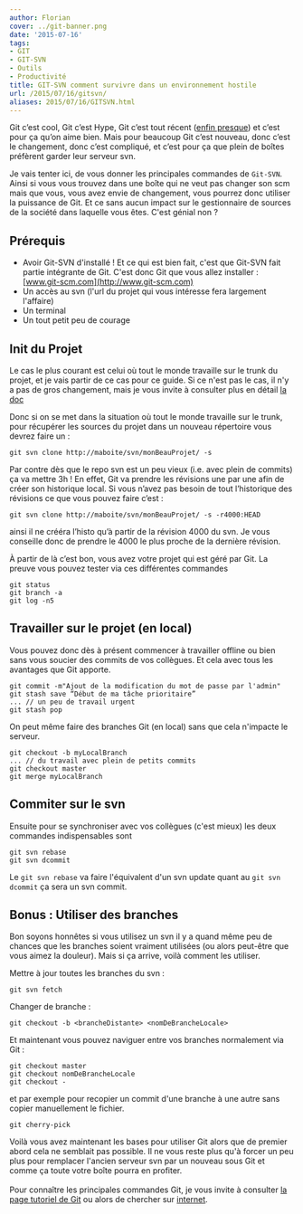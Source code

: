 ```yaml
---
author: Florian
cover: ../git-banner.png
date: '2015-07-16'
tags:
- GIT
- GIT-SVN
- Outils
- Productivité
title: GIT-SVN comment survivre dans un environnement hostile
url: /2015/07/16/gitsvn/
aliases: 2015/07/16/GITSVN.html
---
```



Git c’est cool, Git c’est Hype, Git c’est tout récent ([enfin presque](http://git-scm.com/book/fr/v1/D%C3%A9marrage-rapide-Une-rapide-histoire-de-Git)) et c’est pour ça qu’on aime bien.
Mais pour beaucoup Git c’est nouveau, donc c’est le changement, donc c’est compliqué, et c’est pour ça que plein de boîtes préfèrent garder leur serveur svn.

Je vais tenter ici, de vous donner les principales commandes de `Git-SVN`. Ainsi si vous vous trouvez dans une boîte qui ne veut pas changer son scm mais que vous, vous avez envie de changement,
vous pourrez donc utiliser la puissance de Git.
Et ce sans aucun impact sur le gestionnaire de sources de la société dans laquelle vous êtes. C'est génial non ?



## Prérequis

- Avoir Git-SVN d'installé ! Et ce qui est bien fait, c'est que Git-SVN fait partie intégrante de Git. C'est donc Git que vous allez installer : [www.git-scm.com](http://www.git-scm.com)
- Un accès au svn (l'url du projet qui vous intéresse fera largement l'affaire)
- Un terminal
- Un tout petit peu de courage


## Init du Projet
Le cas le plus courant est celui où tout le monde travaille sur le trunk du projet, et je vais partir de ce cas pour ce guide.
Si ce n'est pas le cas, il n'y a pas de gros changement, mais je vous invite à consulter plus en détail [la doc](https://git-scm.com/docs/git-svn)


Donc si on se met dans la situation où tout le monde travaille sur le trunk, pour récupérer les sources du projet dans un nouveau répertoire vous devrez faire un :

    git svn clone http://maboite/svn/monBeauProjet/ -s

Par contre dès que le repo svn est un peu vieux (i.e. avec plein de commits) ça va mettre 3h ! En effet, Git va prendre les révisions une par une afin de créer son historique local.
Si vous n’avez pas besoin de tout l’historique des révisions ce que vous pouvez faire c’est :

    git svn clone http://maboite/svn/monBeauProjet/ -s -r4000:HEAD

ainsi il ne crééra l’histo qu’à partir de la révision 4000 du svn. Je vous conseille donc de prendre le 4000 le plus proche de la dernière révision.

À partir de là c’est bon, vous avez votre projet qui est géré par Git. La preuve vous pouvez tester via ces différentes commandes

    git status
    git branch -a
    git log -n5


## Travailler sur le projet (en local)
Vous pouvez donc dès à présent commencer à travailler offline ou bien sans vous soucier des commits de vos collègues.
Et cela avec tous les avantages que Git apporte.

    git commit -m"Ajout de la modification du mot de passe par l'admin"
    git stash save “Début de ma tâche prioritaire”
    ... // un peu de travail urgent
    git stash pop

On peut même faire des branches Git (en local) sans que cela n'impacte le serveur.

    git checkout -b myLocalBranch
    ... // du travail avec plein de petits commits
    git checkout master
    git merge myLocalBranch


## Commiter sur le svn
Ensuite pour se synchroniser avec vos collègues (c'est mieux) les deux commandes indispensables sont

    git svn rebase
    git svn dcommit

Le `git svn rebase` va faire l'équivalent d'un svn update quant au `git svn dcommit` ça sera un svn commit.


## Bonus : Utiliser des branches
Bon soyons honnêtes si vous utilisez un svn il y a quand même peu de chances que les branches soient vraiment utilisées (ou alors peut-être que vous aimez la douleur). Mais si ça arrive, voilà comment les utiliser.

Mettre à jour toutes les branches du svn :

    git svn fetch

Changer de branche :

    git checkout -b <brancheDistante> <nomDeBrancheLocale>

Et maintenant vous pouvez naviguer entre vos branches normalement via Git  :

    git checkout master
    git checkout nomDeBrancheLocale
    git checkout -

et par exemple pour recopier un commit d'une branche à une autre sans copier manuellement le fichier.

    git cherry-pick


Voilà vous avez maintenant les bases pour utiliser Git alors que de premier abord cela ne semblait pas possible.
Il ne vous reste plus qu'à forcer un peu plus pour remplacer l'ancien serveur svn par un nouveau sous Git et comme ça toute votre boîte pourra en profiter.
<br/>
<br/>
Pour connaître les principales commandes Git, je vous invite à consulter [la page tutoriel de Git](http://git-scm.com/docs/gittutorial) ou alors de chercher sur [internet](http://lmgtfy.com/?q=git+commands).
